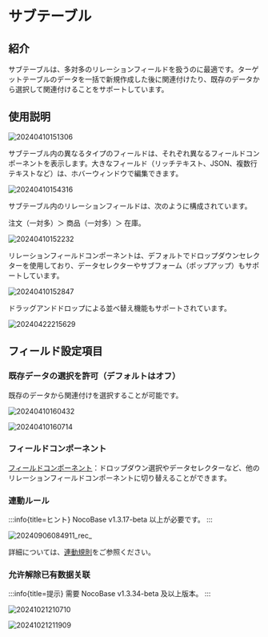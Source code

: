 # サブテーブル

## 紹介

サブテーブルは、多対多のリレーションフィールドを扱うのに最適です。ターゲットテーブルのデータを一括で新規作成した後に関連付けたり、既存のデータから選択して関連付けることをサポートしています。

## 使用説明

![20240410151306](https://static-docs.nocobase.com/20240410151306.png)

サブテーブル内の異なるタイプのフィールドは、それぞれ異なるフィールドコンポーネントを表示します。大きなフィールド（リッチテキスト、JSON、複数行テキストなど）は、ホバーウィンドウで編集できます。

![20240410154316](https://static-docs.nocobase.com/20240410154316.png)

サブテーブル内のリレーションフィールドは、次のように構成されています。

注文（一対多）＞ 商品（一対多）＞ 在庫。

![20240410152232](https://static-docs.nocobase.com/20240410152232.png)

リレーションフィールドコンポーネントは、デフォルトでドロップダウンセレクターを使用しており、データセレクターやサブフォーム（ポップアップ）もサポートしています。

![20240410152847](https://static-docs.nocobase.com/20240410152847.png)

ドラッグアンドドロップによる並べ替え機能もサポートされています。

![20240422215629](https://static-docs.nocobase.com/20240422215629.gif)

## フィールド設定項目

### 既存データの選択を許可（デフォルトはオフ）

既存のデータから関連付けを選択することが可能です。

![20240410160432](https://static-docs.nocobase.com/20240410160432.png)

![20240410160714](https://static-docs.nocobase.com/20240410160714.png)

### フィールドコンポーネント

[フィールドコンポーネント](/handbook/ui/fields/association-field)：ドロップダウン選択やデータセレクターなど、他のリレーションフィールドコンポーネントに切り替えることができます。

### 連動ルール
:::info{title=ヒント}
NocoBase v1.3.17-beta 以上が必要です。
:::

![20240906084911_rec_](https://nocobase-docs.oss-cn-beijing.aliyuncs.com/20240906084911_rec_.gif)

詳細については、[連動規則](/handbook/ui/blocks/block-settings/linkage-rule)をご参照ください。

### 允许解除已有数据关联

:::info{title=提示}
需要 NocoBase v1.3.34-beta 及以上版本。
:::

![20241021210710](https://static-docs.nocobase.com/20241021210710.png)

![20241021211909](https://static-docs.nocobase.com/20241021211909.png)

